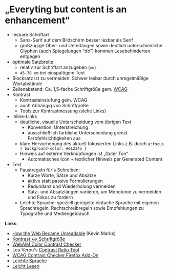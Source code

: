 # „Everyting but content is an enhancement“

* lesbare Schriftart
	* Sans-Serif auf dem Bildschirm besser lesbar als Serif
	* großzügige Ober- und Unterlängen sowie deutlich unterschiedliche Glyphen (auch Spiegelungen "db") kommen Lesebehinderten entgegen
* optimale Satzbreite
	* relativ zur Schriftart anzugeben (`em`)
	* `45-70 em` bei einspaltigem Text
* Blocksatz ist zu vermeiden: Schwer lesbar durch unregelmäßige Wortabstände
* Zeilenabstand: Ca. 1,5-fache Schriftgröße gem. [WCAG](https://www.w3.org/TR/WCAG21/)
* Kontrast
	* Kontrasteinstufung gem. WCAG
	* auch Abhängig von Schriftgröße
	* Tools zur Kontrastmessung (siehe Links)
* Inline-Links
	* deutliche, visuelle Unterscheidung vom übrigen Text
		* Konvention: Unterstreichung
		* ausschließlich farbliche Unterscheidung grenzt Farbfehlsichtigkeiten aus
	* klare Hervorhebung des aktuell fokusierten Links z.B. durch `a:focus { background-color: #012345 }`
	* Hinweis auf externe Verknüpfungen ist „Guter Ton“
		* Automatisches Icon + textlicher Hinweis per Generated Content
* Text
	* Faustregeln für's Schreiben:
		* Kurze Worte, Sätze und Absätze
		* aktive statt passive Formulierungen
		* Redundanz und Wiederholung vermeiden
		* Satz- und Absatzlängen variieren, um Monotonie zu vermeiden und Fokus zu fordern
    * Leichte Sprache: speziell geregelte einfache Sprache mit eigenen Sprachregeln, Rechtschreibregeln sowie Empfehlungen zu Typografie und Mediengebrauch

**Links**

*  [How the Web Became Unreadable](https://backchannel.com/how-the-web-became-unreadable-a781ddc711b6#.k7sy34mzg) (Kevin Marks)
* [Kontrast ↔ Schriftgröße](http://jxnblk.com/grays/)
* [WebAIM Color Contrast Checker](https://webaim.org/resources/contrastchecker/)
* Lea Verou's [Contrast Ratio Tool](http://contrast-ratio.com/)
* [WCAG Contrast Checker Firefox Add-On](https://addons.mozilla.org/de/firefox/addon/wcag-contrast-checker/)
* [Leichte Sprache](https://www.leichte-sprache.org/)
* [Leicht Lesen](https://de.wikipedia.org/wiki/Leicht_Lesen)
